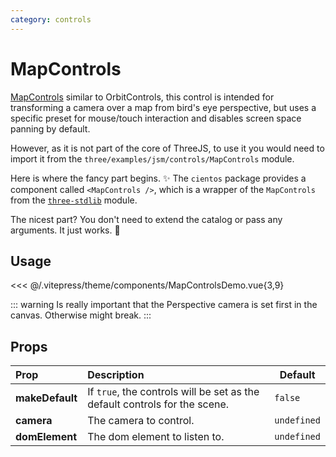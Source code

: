 ```yaml
---
category: controls
---
```


# MapControls

<DocsDemo>
  <MapControlsDemo />
</DocsDemo>

[MapControls](https://threejs.org/docs/index.html?q=controls#examples/en/controls/MapControls) similar to OrbitControls, this control is intended for transforming a camera over a map from bird's eye perspective, but uses a specific preset for mouse/touch interaction and disables screen space panning by default.

However, as it is not part of the core of ThreeJS, to use it you would need to import it from the `three/examples/jsm/controls/MapControls` module.

Here is where the fancy part begins. ✨
The `cientos` package provides a component called `<MapControls />`, which is a wrapper of the `MapControls` from the [`three-stdlib`](https://github.com/pmndrs/three-stdlib) module.

The nicest part? You don't need to extend the catalog or pass any arguments.
It just works. 💯

## Usage

<<< @/.vitepress/theme/components/MapControlsDemo.vue{3,9}

::: warning
Is really important that the Perspective camera is set first in the canvas. Otherwise might break.
:::

## Props

| Prop              | Description                                                                                                      | Default     |
| :---------------- | :--------------------------------------------------------------------------------------------------------------- | ----------- |
| **makeDefault**   | If `true`, the controls will be set as the default controls for the scene.                                       | `false`     |
| **camera**        | The camera to control.                                                                                           | `undefined` |
| **domElement**    | The dom element to listen to.                                                                                    | `undefined` |
